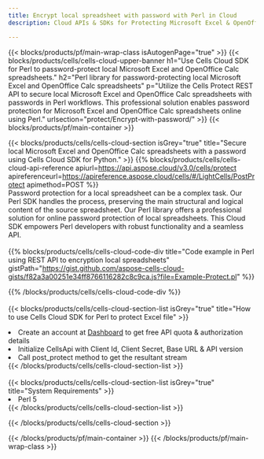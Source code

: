 ```yaml
---
title: Encrypt local spreadsheet with password with Perl in Cloud  
description: Cloud APIs & SDKs for Protecting Microsoft Excel & OpenOffice Calc  with Perl. Encrypt local spreadsheets with password by the Cells Cloud API SDK for Perl. 

---
```



{{< blocks/products/pf/main-wrap-class isAutogenPage="true" >}}
{{< blocks/products/cells/cells-cloud-upper-banner h1="Use Cells Cloud SDK for Perl to password-protect local Microsoft Excel and OpenOffice Calc spreadsheets." h2="Perl library for password-protecting local Microsoft Excel and OpenOffice Calc spreadsheets" p="Utilize the Cells Protect REST API to secure local Microsoft Excel and OpenOffice Calc spreadsheets with passwords in Perl workflows. This professional solution enables password protection for Microsoft Excel and OpenOffice Calc spreadsheets online using Perl." urlsection="protect/Encrypt-with-password/" >}}
{{< blocks/products/pf/main-container >}}

{{< blocks/products/cells/cells-cloud-section isGrey="true"  title="Secure local Microsoft Excel and OpenOffice Calc spreadsheets with a password using Cells Cloud SDK for Python." >}}
{{% blocks/products/cells/cells-cloud-api-reference  apiurl=https://api.aspose.cloud/v3.0/cells/protect  apireferenceurl=https://apireference.aspose.cloud/cells/#/LightCells/PostProtect  apimethod=POST %}}
<br/>
Password protection for a local spreadsheet can be a complex task. Our Perl SDK handles the process, preserving the main structural and logical content of the source spreadsheet. Our Perl library offers a professional solution for online password protection of local spreadsheets. This Cloud SDK empowers Perl developers with robust functionality and a seamless API.
<br/>
<br/>
{{% blocks/products/cells/cells-cloud-code-div title="Code example in Perl using REST API to encryption local spreadsheets" gistPath="https://gist.github.com/aspose-cells-cloud-gists/f82a3a00251e34ff8766116282c8c9ca.js?file=Example-Protect.pl" %}}
  
{{% /blocks/products/cells/cells-cloud-code-div  %}}
<br/>
<br/>
{{< blocks/products/cells/cells-cloud-section-list isGrey="true"  title="How to use Cells Cloud SDK for Perl to protect Excel file" >}}
<li>Create an account at <a href="https://dashboard.aspose.cloud/">Dashboard</a> to get free API quota & authorization details</li>
<li>Initialize CellsApi with Client Id, Client Secret, Base URL & API version</li>
<li>Call post_protect method to get the resultant stream</li>
{{< /blocks/products/cells/cells-cloud-section-list >}}
<br/>
<br/>
{{< blocks/products/cells/cells-cloud-section-list isGrey="true"  title="System Requirements" >}}
<li>Perl 5</li>
{{< /blocks/products/cells/cells-cloud-section-list >}}

{{< /blocks/products/cells/cells-cloud-section >}}

{{< /blocks/products/pf/main-container >}}
{{< /blocks/products/pf/main-wrap-class >}}
